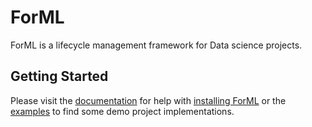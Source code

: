 ForML
=====

ForML is a lifecycle management framework for Data science projects.


Getting Started
---------------

Please visit the [documentation](docs) for help with [installing ForML](docs/installation.rst) or
the [examples](docs/examples.rst) to find some demo project implementations.
